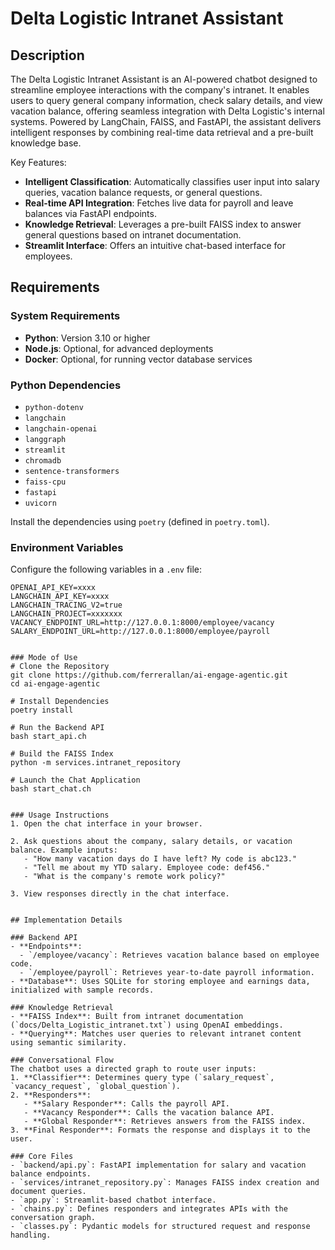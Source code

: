 # Delta Logistic Intranet Assistant

## Description

The Delta Logistic Intranet Assistant is an AI-powered chatbot designed to streamline employee interactions with the company's intranet. It enables users to query general company information, check salary details, and view vacation balance, offering seamless integration with Delta Logistic's internal systems. Powered by LangChain, FAISS, and FastAPI, the assistant delivers intelligent responses by combining real-time data retrieval and a pre-built knowledge base.

Key Features:
- **Intelligent Classification**: Automatically classifies user input into salary queries, vacation balance requests, or general questions.
- **Real-time API Integration**: Fetches live data for payroll and leave balances via FastAPI endpoints.
- **Knowledge Retrieval**: Leverages a pre-built FAISS index to answer general questions based on intranet documentation.
- **Streamlit Interface**: Offers an intuitive chat-based interface for employees.

## Requirements

### System Requirements
- **Python**: Version 3.10 or higher
- **Node.js**: Optional, for advanced deployments
- **Docker**: Optional, for running vector database services

### Python Dependencies
- `python-dotenv`
- `langchain`
- `langchain-openai`
- `langgraph`
- `streamlit`
- `chromadb`
- `sentence-transformers`
- `faiss-cpu`
- `fastapi`
- `uvicorn`

Install the dependencies using `poetry` (defined in `poetry.toml`).

### Environment Variables
Configure the following variables in a `.env` file:
```plaintext
OPENAI_API_KEY=xxxx
LANGCHAIN_API_KEY=xxxx
LANGCHAIN_TRACING_V2=true
LANGCHAIN_PROJECT=xxxxxxx
VACANCY_ENDPOINT_URL=http://127.0.0.1:8000/employee/vacancy
SALARY_ENDPOINT_URL=http://127.0.0.1:8000/employee/payroll


### Mode of Use
# Clone the Repository
git clone https://github.com/ferrerallan/ai-engage-agentic.git
cd ai-engage-agentic

# Install Dependencies
poetry install

# Run the Backend API
bash start_api.ch

# Build the FAISS Index
python -m services.intranet_repository

# Launch the Chat Application
bash start_chat.ch


### Usage Instructions
1. Open the chat interface in your browser.

2. Ask questions about the company, salary details, or vacation balance. Example inputs:
   - "How many vacation days do I have left? My code is abc123."
   - "Tell me about my YTD salary. Employee code: def456."
   - "What is the company's remote work policy?"

3. View responses directly in the chat interface.


## Implementation Details

### Backend API
- **Endpoints**:
  - `/employee/vacancy`: Retrieves vacation balance based on employee code.
  - `/employee/payroll`: Retrieves year-to-date payroll information.
- **Database**: Uses SQLite for storing employee and earnings data, initialized with sample records.

### Knowledge Retrieval
- **FAISS Index**: Built from intranet documentation (`docs/Delta_Logistic_intranet.txt`) using OpenAI embeddings.
- **Querying**: Matches user queries to relevant intranet content using semantic similarity.

### Conversational Flow
The chatbot uses a directed graph to route user inputs:
1. **Classifier**: Determines query type (`salary_request`, `vacancy_request`, `global_question`).
2. **Responders**:
   - **Salary Responder**: Calls the payroll API.
   - **Vacancy Responder**: Calls the vacation balance API.
   - **Global Responder**: Retrieves answers from the FAISS index.
3. **Final Responder**: Formats the response and displays it to the user.

### Core Files
- `backend/api.py`: FastAPI implementation for salary and vacation balance endpoints.
- `services/intranet_repository.py`: Manages FAISS index creation and document queries.
- `app.py`: Streamlit-based chatbot interface.
- `chains.py`: Defines responders and integrates APIs with the conversation graph.
- `classes.py`: Pydantic models for structured request and response handling.

